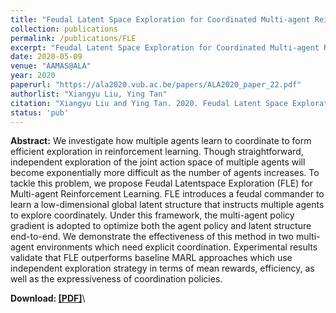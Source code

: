 ```yaml
---
title: "Feudal Latent Space Exploration for Coordinated Multi-agent Reinforcement Learning"
collection: publications
permalink: /publications/FLE
excerpt: "Feudal Latent Space Exploration for Coordinated Multi-agent Reinforcement Learning."
date: 2020-05-09
venue: "AAMAS@ALA"
year: 2020
paperurl: "https://ala2020.vub.ac.be/papers/ALA2020_paper_22.pdf"
authorlist: "Xiangyu Liu, Ying Tan"
citation: "Xiangyu Liu and Ying Tan. 2020. Feudal Latent Space Exploration for Coordinated Multi-agent Reinforcement Learning. In Adaptive and Learning Agents Workshop at International Conference on Autonomous Agents and Multi-Agent Systems(AAMAS) 2020, 8 pages."
status: 'pub'
---
```

**Abstract:**
We investigate how multiple agents learn to coordinate to form efficient exploration in reinforcement learning. Though straightforward, independent exploration of the joint action space of multiple agents will become exponentially more difficult as the number of agents increases. To tackle this problem, we propose Feudal Latentspace Exploration (FLE) for Multi-agent Reinforcement Learning. FLE introduces a feudal commander to learn a low-dimensional global latent structure that instructs multiple agents to explore coordinately. Under this framework, the multi-agent policy gradient is adopted to optimize both the agent policy and latent structure end-to-end. We demonstrate the effectiveness of this method in two multi-agent environments which need explicit coordination. Experimental results validate that FLE outperforms baseline MARL approaches which use independent exploration strategy in terms of mean rewards, efficiency, as well as the expressiveness of coordination policies.

**Download: [[PDF]](https://ala2020.vub.ac.be/papers/ALA2020_paper_22.pdf)**\
